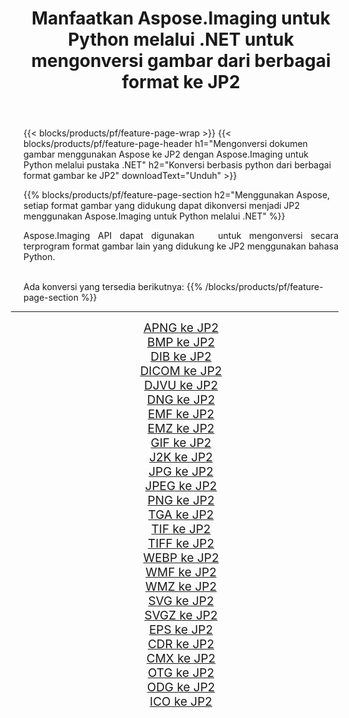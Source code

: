 ﻿---
title: Manfaatkan Aspose.Imaging untuk Python melalui .NET untuk mengonversi gambar dari berbagai format ke JP2 
weight: 3920
url: /id/python-net/conversion/to/jp2/ 
lang: id
langdirlevel: 2
locales: zh-hans,ja,it,ru,de,es,fr,nl,id,lt,pl,pt,vi,tr,ko,zh-hant,ar,hi,th,sv,cs,uk,he
description: Anda dapat menggunakan Aspose.Imaging untuk Python melalui pustaka .NET untuk mengonversi dari berbagai format ke JP2
---

{{< blocks/products/pf/feature-page-wrap >}}
{{< blocks/products/pf/feature-page-header h1="Mengonversi dokumen gambar menggunakan Aspose ke JP2 dengan Aspose.Imaging untuk Python melalui pustaka .NET" h2="Konversi berbasis python dari berbagai format gambar ke JP2" downloadText="Unduh" >}}


{{% blocks/products/pf/feature-page-section  h2="Menggunakan Aspose, setiap format gambar yang didukung dapat dikonversi menjadi JP2 menggunakan Aspose.Imaging untuk Python melalui .NET" %}}
<p align=justify>Aspose.Imaging API dapat digunakan   untuk mengonversi secara terprogram format gambar lain yang didukung ke JP2 menggunakan bahasa Python.</p>
<br/>
Ada konversi yang tersedia berikutnya:
{{% /blocks/products/pf/feature-page-section %}}
<div class="container-fluid productfamilypage bg-gray">
    <div class="convertypes bg-gray agp-content section">
        <div class="container">
		<hr style="margin-left:-20px;"/>
		<div class="row other-converters" style="gap: 10px;font-size: 19px;text-align:center;">
		    <div class='col-md-2 other-converter remove-lp remove-rp'><a href="/imaging/id/python-net/conversion/apng-to-jp2/" style="padding:15px;">APNG ke JP2</a></div>
<div class='col-md-2 other-converter remove-lp remove-rp'><a href="/imaging/id/python-net/conversion/bmp-to-jp2/" style="padding:15px;">BMP ke JP2</a></div>
<div class='col-md-2 other-converter remove-lp remove-rp'><a href="/imaging/id/python-net/conversion/dib-to-jp2/" style="padding:15px;">DIB ke JP2</a></div>
<div class='col-md-2 other-converter remove-lp remove-rp'><a href="/imaging/id/python-net/conversion/dicom-to-jp2/" style="padding:15px;">DICOM ke JP2</a></div>
<div class='col-md-2 other-converter remove-lp remove-rp'><a href="/imaging/id/python-net/conversion/djvu-to-jp2/" style="padding:15px;">DJVU ke JP2</a></div>
<div class='col-md-2 other-converter remove-lp remove-rp'><a href="/imaging/id/python-net/conversion/dng-to-jp2/" style="padding:15px;">DNG ke JP2</a></div>
<div class='col-md-2 other-converter remove-lp remove-rp'><a href="/imaging/id/python-net/conversion/emf-to-jp2/" style="padding:15px;">EMF ke JP2</a></div>
<div class='col-md-2 other-converter remove-lp remove-rp'><a href="/imaging/id/python-net/conversion/emz-to-jp2/" style="padding:15px;">EMZ ke JP2</a></div>
<div class='col-md-2 other-converter remove-lp remove-rp'><a href="/imaging/id/python-net/conversion/gif-to-jp2/" style="padding:15px;">GIF ke JP2</a></div>
<div class='col-md-2 other-converter remove-lp remove-rp'><a href="/imaging/id/python-net/conversion/j2k-to-jp2/" style="padding:15px;">J2K ke JP2</a></div>
<div class='col-md-2 other-converter remove-lp remove-rp'><a href="/imaging/id/python-net/conversion/jpg-to-jp2/" style="padding:15px;">JPG ke JP2</a></div>
<div class='col-md-2 other-converter remove-lp remove-rp'><a href="/imaging/id/python-net/conversion/jpeg-to-jp2/" style="padding:15px;">JPEG ke JP2</a></div>
<div class='col-md-2 other-converter remove-lp remove-rp'><a href="/imaging/id/python-net/conversion/png-to-jp2/" style="padding:15px;">PNG ke JP2</a></div>
<div class='col-md-2 other-converter remove-lp remove-rp'><a href="/imaging/id/python-net/conversion/tga-to-jp2/" style="padding:15px;">TGA ke JP2</a></div>
<div class='col-md-2 other-converter remove-lp remove-rp'><a href="/imaging/id/python-net/conversion/tif-to-jp2/" style="padding:15px;">TIF ke JP2</a></div>
<div class='col-md-2 other-converter remove-lp remove-rp'><a href="/imaging/id/python-net/conversion/tiff-to-jp2/" style="padding:15px;">TIFF ke JP2</a></div>
<div class='col-md-2 other-converter remove-lp remove-rp'><a href="/imaging/id/python-net/conversion/webp-to-jp2/" style="padding:15px;">WEBP ke JP2</a></div>
<div class='col-md-2 other-converter remove-lp remove-rp'><a href="/imaging/id/python-net/conversion/wmf-to-jp2/" style="padding:15px;">WMF ke JP2</a></div>
<div class='col-md-2 other-converter remove-lp remove-rp'><a href="/imaging/id/python-net/conversion/wmz-to-jp2/" style="padding:15px;">WMZ ke JP2</a></div>
<div class='col-md-2 other-converter remove-lp remove-rp'><a href="/imaging/id/python-net/conversion/svg-to-jp2/" style="padding:15px;">SVG ke JP2</a></div>
<div class='col-md-2 other-converter remove-lp remove-rp'><a href="/imaging/id/python-net/conversion/svgz-to-jp2/" style="padding:15px;">SVGZ ke JP2</a></div>
<div class='col-md-2 other-converter remove-lp remove-rp'><a href="/imaging/id/python-net/conversion/eps-to-jp2/" style="padding:15px;">EPS ke JP2</a></div>
<div class='col-md-2 other-converter remove-lp remove-rp'><a href="/imaging/id/python-net/conversion/cdr-to-jp2/" style="padding:15px;">CDR ke JP2</a></div>
<div class='col-md-2 other-converter remove-lp remove-rp'><a href="/imaging/id/python-net/conversion/cmx-to-jp2/" style="padding:15px;">CMX ke JP2</a></div>
<div class='col-md-2 other-converter remove-lp remove-rp'><a href="/imaging/id/python-net/conversion/otg-to-jp2/" style="padding:15px;">OTG ke JP2</a></div>
<div class='col-md-2 other-converter remove-lp remove-rp'><a href="/imaging/id/python-net/conversion/odg-to-jp2/" style="padding:15px;">ODG ke JP2</a></div>
<div class='col-md-2 other-converter remove-lp remove-rp'><a href="/imaging/id/python-net/conversion/ico-to-jp2/" style="padding:15px;">ICO ke JP2</a></div>
                </div>
        </div>
    </div>
</div>
<br/>

